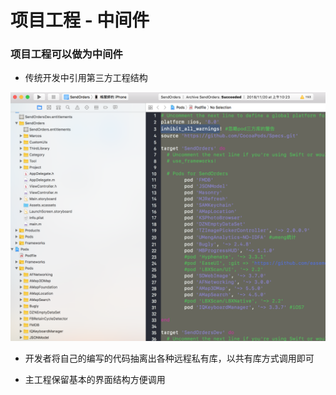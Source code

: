 # 项目工程 - 中间件


### 项目工程可以做为中间件

* 传统开发中引用第三方工程结构

![](Resource/7_2_1.png)


* 开发者将自己的编写的代码抽离出各种远程私有库，以共有库方式调用即可

* 主工程保留基本的界面结构方便调用